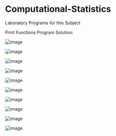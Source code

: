 # Computational-Statistics
Laboratory Programs for this Subject

Print Functions Program Solution:

![image](https://user-images.githubusercontent.com/104893913/182315646-e219e2ab-4622-440d-8d4c-69c915a58661.png)

![image](https://user-images.githubusercontent.com/104893913/182317245-33b46931-4250-452b-b8a7-c73135d9b12f.png)

![image](https://user-images.githubusercontent.com/104893913/182318162-436a06f3-3e3c-4575-89a1-31b7180a28bb.png)

![image](https://user-images.githubusercontent.com/104893913/182318464-a0c93d80-3ab2-4fdf-9a58-455248fe8b6d.png)

![image](https://user-images.githubusercontent.com/104893913/182318787-21152a5a-b60c-4601-bb5a-354e6882724f.png)

![image](https://user-images.githubusercontent.com/104893913/182318987-bd6812a5-b4b7-4af9-8996-f0c6a7ac3073.png)

![image](https://user-images.githubusercontent.com/104893913/182319222-f515e80c-974e-48d1-8074-4591a18686ae.png)

![image](https://user-images.githubusercontent.com/104893913/182319606-61b92ca8-abb5-4639-a7f8-cbcf6c6505b3.png)

![image](https://user-images.githubusercontent.com/104893913/182319818-bae9d39e-b8b1-41c4-9b8c-6c5d07317643.png)

![image](https://user-images.githubusercontent.com/104893913/182320966-531ec8c7-61d1-4c6c-882c-e8cb11e8ca0e.png)
